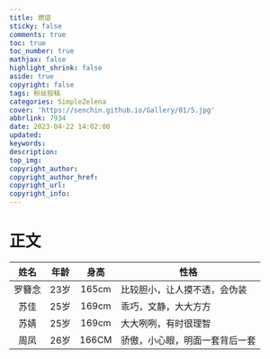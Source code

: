 ```yaml
---
title: 燃谊
sticky: false
comments: true
toc: true
toc_number: true
mathjax: false
highlight_shrink: false
aside: true
copyright: false
tags: 粉丝投稿
categories: SimpleZelena
cover: 'https://senchin.github.io/Gallery/01/5.jpg'
abbrlink: 7934
date: 2023-04-22 14:02:00
updated:
keywords:
description:
top_img:
copyright_author:
copyright_author_href:
copyright_url:
copyright_info:
---
```


# 正文
| 姓名 | 年龄 | 身高 | 性格 |
| :----:  | :----:  | :----:  | -----|
|罗簪念|23岁|165cm|比较胆小，让人摸不透，会伪装|
|苏佳|25岁|169cm|乖巧，文静，大大方方|
|苏婧|25岁|169cm|大大咧咧，有时很理智|
|周凤|26岁|166CM|骄傲，小心眼，明面一套背后一套|